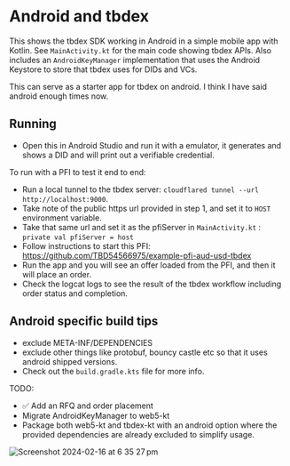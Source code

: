 # Android and tbdex

This shows the tbdex SDK working in Android in a simple mobile app with Kotlin.
See `MainActivity.kt` for the main code showing tbdex APIs.
Also includes an `AndroidKeyManager` implementation that uses the Android Keystore to store that tbdex uses for DIDs and VCs.

This can serve as a starter app for tbdex on android. I think I have said android enough times now.

## Running 

* Open this in Android Studio and run it with a emulator, it generates and shows a DID and will print out a verifiable credential.

To run with a PFI to test it end to end:

* Run a local tunnel to the tbdex server: `cloudflared tunnel --url http://localhost:9000`.
* Take note of the public https url provided in step 1, and set it to `HOST` environment variable.
* Take that same url and set it as the pfiServer in `MainActivity.kt` : `private val pfiServer = host`
* Follow instructions to start this PFI: https://github.com/TBD54566975/example-pfi-aud-usd-tbdex
* Run the app and you will see an offer loaded from the PFI, and then it will place an order. 
* Check the logcat logs to see the result of the tbdex workflow including order status and completion.

## Android specific build tips  

* exclude META-INF/DEPENDENCIES
* exclude other things like protobuf, bouncy castle etc so that it uses android shipped versions.
* Check out the `build.gradle.kts` file for more info.

TODO: 

* ✅ Add an RFQ and order placement
* Migrate AndroidKeyManager to web5-kt
* Package both web5-kt and tbdex-kt with an android option where the provided dependencies are already excluded to simplify usage.

  
 ![Screenshot 2024-02-16 at 6 35 27 pm](https://github.com/TBD54566975/tbdex-example-android/assets/14976/b6071316-60ad-4f87-bb7e-c0e525c41562)

